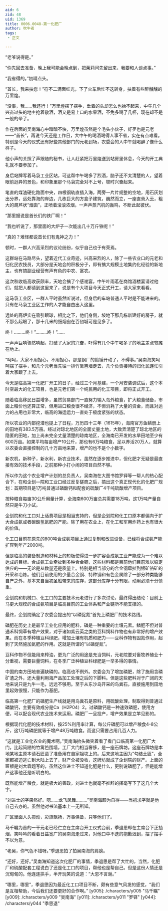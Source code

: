 ```yaml
---
aid: 6
zid: 48
uid: 1369
title: 0006.0048-第一化肥厂
author: 吹牛者
tags: 
 - 正文

---
```




  “老爷说得是。”

  “你先回去准备，晚上我可能会晚点到，把茉莉间先留出来，我要和人谈点事。”

  “我省得的。”初晴点头。

  “首长，我来扶您！”符不二满面红光，下了火车后忙不迭转身，扶着有些醉醺醺的万里煌。

  “没事，我……我还行！”万里煌摆了摆手，垂着的头却怎么也抬不起来，中午几个兴奋过头的地主抢着敬酒，酒又是易上口的水果酒，不免多喝了几杯，现在却不是一般的晕了。

  作在后面的吴南海心中暗暗不快，万里煌虽然是个毛头小伙子，好歹也是元老——“首长”，再说今天还是工作日，大中午的喝酒喝得人事不省，实在有点难看。特别是今天的仪式还有好些其他部门的元老到场，农委会的人中午就喝醉了像什么样子。

  他小声的关照了声跟随的秘书，让人赶紧把万里煌送到站房里休息，今天的开工典礼就不要参加了。

  身后站牌写着马袅工业区站，可这帮中午喝多了烈酒，脑子还不太清楚的人，望着眼前迥异的景色，和印象里那个马袅完全对不上号，顿时兴奋起来。

  笔直的煤渣硬化路面中央，四根钢轨直插入海，两旁一片片规整的空地，用石灰划出分界，远处靠海的岸边，几栋巨大的方盒子建筑，巍然而立，一座直耸入云，粗大的葫芦状“烟囱”，正喷着滚滚浓烟，一声声蒸汽机的轰鸣，不断此起彼伏。

  “那里据说是首长们的铁厂啊！”

  “我也听说了，那里面的大炉子一次能出几十万斤铁呢！”

  “真的？难怪都说首长们有鬼神之力！”

  顿时，一群人兴高采烈的议论纷纷，似乎自己也于有荣焉。

  这群站在马路尽头，望着近代工业奇迹，兴高采烈的人，除了一些农业口的元老和归化民农技员，大部分是天地会的积极分子，即有搞大规模土地集约化经验的新地主，也有搞副业经营有声有色的中农、富农。

  这次秋收临高收获颇丰，天地会搞了个感谢宴，中午叶雨茗在商馆酒楼宴请过他们，就把人都请到这里来了，说是有个大项目今天正式开工，请大家来看看。

  这马袅工业区，一群人平时虽然听说过，但身后的车站普通人平时是不能进来的。只有在马袅工业区工作的人才能自由出入这里。

  远处的高炉实在吸引眼球，相比之下，他们身侧，坡地下那几栋新建好的房子，就不那么起眼了，那十几米的细烟囱在百仞城可是见多了。

  咚！………咚！”………咚！”……

  一声声巨响骤然响起，打破了大家的兴奋，吓得有几个中午喝多了的地主差点软瘫在地上。

  “呵呵，大家不用担心，不用担心，那是钢厂的锻锤开动了，不碍事。”吴南海笑呵呵摆了摆手，和几个元老当先往一排竹篱笆墙走去，几个负责接待的归化民连忙引着大家跟了上去。

  今天是临高第一化肥厂开工的日子，经过三个月基建，一个月安装调试后，这个本时空最大的化工项目，也是元老们第一个纯民用的化工项目，即将正式开工。

  随着临高移民日益增多，虽然贸易部门一直努力输入岛外粮食，扩大粮食储备，市面上粮价也还算正常，但用进口粮食很不经济，不但消耗了大量的资金，而且对运力的占用也非常大，临高的海运运力一直处于极度紧张的状态。

  所以农业的内部挖潜也提上了日程，万历四十三年（1615年），海南官方鱼鳞册上的田地有383.5万亩。经过对琼北地区的全面丈量土地，大致弄清楚了琼北地区的隐匿的田地，加上尚未完全丈量清楚的琼南地区，全海南已开发的水旱田地至少有600万亩。如果平均每亩增产10公斤，那也有6万吨粮食，足以养活20万人，就算以农委会直接控制的几十万亩地来算，增产的也不是个小数字。

  新农机，新种子，新水利，新农业技术，虽然在逐步推进中，但化肥才无疑是最直接有效的技术手段，之前那种小打小闹的项目自然不够。

  所以作为这个农业增产计划的总负责人，吴南海在大图书馆罗铎等一帮人的热心配合下，在和企划—院和工业口经过反复磋商之后，搞出这个真正现代化的化肥厂规划：首期项目是1万吨普通过磷酸钙和配套的硫酸厂4千吨硫酸增产项目。

  按种粮食每亩30公斤用量计算，全海南600万亩总共需要18万吨，这1万吨产量自然只是牛刀小试。

  企划院和化工口对上话费项目是相当支持的，但是企划院和化工口原本都偏向于扩大合成氨或者碳酸氢氮肥的产能。除了用在农业上，在化工和军用炸药上也有很大的价值。

  化工口目前在原先的800吨合成氨项目上通过复制和改进设备，已经将合成氨产能扩容到年产2000吨。

  但是临高的装备制造和材料上的短板使得进一步扩容合成氨工业产能成为一个难以达成的目标。合成氨工业牵扯到多种合金钢，这些材料都是目前他们目前难以稳定供应的——无论是从数量还是质量上。特别是相当部分的合金钢牵扯到银矿铬矿的开采和冶炼。他们目前使用的少量合金钢、特种钢和有色金属除了一部分种类能够自产之外，基本来自当初圣船带来的库存，这部分库存十分有限，动用必须十分慎重。

  企划院和机械口、化工口的主要技术元老进行了多次讨论，最终得出结论：目前上马更大规模的合成氨项目是临高目前的工业体系和产业链所不能支撑的。

  最终，企划院确定了农委会提出的“以磷促氮”首先上磷肥厂的技术路线。

  磷肥在历史上是最早工业化应用的肥料，磷是一种重要的土壤元素。鳞肥不但对普通禾科饲草有增产效果，对于诸如紫云英之类的豆科饲料作物也有非常好的增产效果。而在冬季种植豆科绿肥，增加土壤有机质和肥力——豆科作物有固氮作用，起到了天然施加氮肥的作用。这就是所谓的“以磷促氮”。

  豆科作物不但能用来榨油，更为广泛的用途是充当饲料，元老院要对畜牧养殖业十分重视，需要巨量饲料，在冬季广泛种植豆科绿肥是一举多得的事情。

  中国的南方田地普遍缺磷的。临高也不例外。农委会为了增加磷肥，除了施用含磷矿渣之外，还大量利用海产品加工处理之后的下脚料。但是这些肥料对于广阔的天地来说只是九牛一毛，远远不够用。至于从东沙岛开采的鸟粪石，直接施用到田地里起效很慢，只能作为基肥。

  临高第一化肥厂的磷肥生产线就是用鸟粪石是原料，用硫酸处理，制取得到普通过磷酸钙，主要有效成分是Ca（H2P04）2。过磷酸钙是一种速效磷肥，使用方便，可以配合现代农业技术来运用。磷肥厂一旦投产，增产效果是立竿见影的。

  根据现代化肥的技术材料，按25%利用率计算，每公斤磷肥可以增产粮食4-8公斤，这1万吨磷肥就等于增产48万吨粮食。而这只需要占用几百人力。

  “这就是工业化农业的魔术啊。”吴南海抬头微笑着看了看门口临高第一化肥厂大门，比起简陋的竹篱笆围墙，工厂大门相当奢侈，是一座石牌坊。这座石牌坊是本地某地主原本请石匠凿了准备用在自家祖坟上的。后来这地主因为“勾结土匪”，全家都被迫逃亡到大陆上去了，财产全被没收，这牌坊就成了企划院的财产。上面的匾额是刘大霖题写的，虽然这位进士不知道化肥是什么，更别说磷肥了，但是能增产这事他还是听明白的。

  既然能增产粮食，就是极大的善政，刘进士也就毫不推辞的挥毫写下了这几个大字。

  “刘进士的字果然好。嗯……龙飞凤舞………”吴南海颇为自得——当初求字就是他自己去办的。虽然他对书法基本上一无所知。

  厂区里面人头攒动，彩旗飘扬，万事俱备，只等他们了。

  马千瞩为首的一干元老已经伫立在主席台开工仪式台前，季退思却在主席台下正抽烟，笑吟吟的看着日益宽广的吴南海走过来，对他口中不迭的抱歉迟到，摆了摆手不以为意。

  “老吴，你气色不错呀。”季退思拍了拍吴南海的肩膀。

  “还好，还好。”吴南海知道这次化肥厂的事情，季退思是帮了大忙的，当然，化肥厂和硫酸配套工程说白了还是化工口的项目，帮他也是帮自己。但是这份人情还是沉甸甸的。他连连拱手，半开玩笑的说道：“大恩不言谢。”

  “哪里，哪里”，季退思因为最近化工口项目不断，颇有些意气风发的感觉，“我们是互相帮助，今后我们还要更好的合作啊。”
[y005]: /characters/y005 "马千瞩"
[y009]: /characters/y009 "吴南海"
[y011]: /characters/y011 "罗铎"
[y044]: /characters/y044 "季思退"


